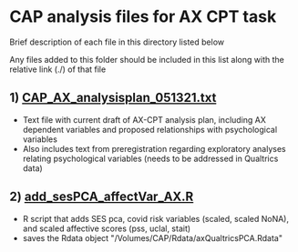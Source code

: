# CAP analysis files for AX CPT task
Brief description of each file in this directory listed below

Any files added to this folder should be included in this list along with the relative link (./) of that file

## 1) [CAP_AX_analysisplan_051321.txt](./CAP_AX_analysisplan_051321.txt)
  - Text file with current draft of AX-CPT analysis plan, including AX dependent variables and proposed relationships with psychological variables
  - Also includes text from preregistration regarding exploratory analyses relating psychological variables (needs to be addressed in Qualtrics data)

## 2) [add_sesPCA_affectVar_AX.R](./add_sesPCA_affectVar_AX.R) 
  - R script that adds SES pca, covid risk variables (scaled, scaled NoNA), and scaled affective scores (pss, uclal, stait)
  - saves the Rdata object "/Volumes/CAP/Rdata/axQualtricsPCA.Rdata"


